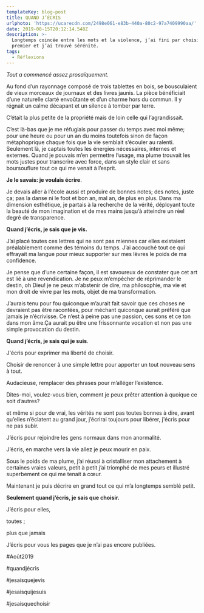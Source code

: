 ```yaml
---
templateKey: blog-post
title: QUAND J’ÉCRIS
urlphoto: 'https://ucarecdn.com/2498e061-e83b-440a-80c2-97a7409990aa/'
date: 2019-08-15T20:12:14.548Z
description: >-
  Longtemps coincée entre les mots et la violence, j’ai fini par choisir le
  premier et j’ai trouvé sérénité.
tags:
  - Réflexions
---
```

_Tout a commencé assez prosaïquement._

Au fond d’un rayonnage composé de trois tablettes en bois, se bousculaient de vieux morceaux de journaux et des livres jaunis. La pièce bénéficiait d’une naturelle clarté envoûtante et d’un charme hors du commun. Il y régnait un calme décapant et un silence à tomber par terre.

C’était la plus petite de la propriété mais de loin celle qui l’agrandissait.

C’est là-bas que je me réfugiais pour passer du temps avec moi même; pour une heure ou pour un an du moins toutefois sinon de façon métaphoprique chaque fois que la vie semblait s’écouler au ralenti. Seulement là, je captais toutes les énergies nécessaires, internes et externes. Quand je pouvais m’en permettre l’usage, ma plume trouvait les mots justes pour transcrire avec force, dans un style clair et sans boursouflure tout ce qui me venait à l’esprit.

**Je le savais: je voulais écrire**. 

Je devais aller à l’école aussi et produire de bonnes notes; des notes, juste ça; pas la danse ni le foot et bon an, mal an, de plus en plus. Dans ma dimension esthétique, je partais à la recherche de la vérité, déployant toute la beauté de mon imagination et de mes mains jusqu’à atteindre un réel degré de transparence.

**Quand j’écris, je sais que je vis.**

J’ai placé toutes ces lettres qui ne sont pas miennes car elles existaient préalablement comme des témoins du temps. J’ai accouché tout ce qui effrayait ma langue pour mieux supporter sur mes lèvres le poids de ma confidence.

Je pense que d’une certaine façon, il est savoureux de constater que cet art est lié à une revendication. Je ne peux m’empêcher de réprimander le destin, oh Dieu! je ne peux m’abstenir de dire, ma philosophie, ma vie et mon droit de vivre par les mots, objet de ma transformation. 

J’aurais tenu pour fou quiconque m’aurait fait savoir que ces choses ne devraient pas être racontées, pour méchant quiconque aurait préféré que jamais je n’écrivisse. Ce n’est à peine pas une passion, ces sons et ce ton dans mon âme.Ça aurait pu être une frissonnante vocation et non pas une simple provocation du destin.

 **Quand j’écris, je sais qui je suis**.

J'écris  pour exprimer ma liberté de choisir.

Choisir de renoncer à une simple lettre pour apporter un tout nouveau sens à tout.

Audacieuse, remplacer des phrases pour m’alléger l’existence.

Dites-moi, voulez-vous bien, comment je peux prêter attention à quoique ce soit d’autres?

et même si pour de vrai, les vérités ne sont pas toutes bonnes à dire, avant qu’elles n’éclatent au grand jour, j’écrirai toujours pour libérer, j'écris pour ne pas subir.

J’écris pour rejoindre les gens normaux dans mon anormalité.

J’écris, en marche vers la vie allez je peux mourir en paix.

Sous le poids de ma plume, j’ai réussi à cristalliser mon attachement à certaines vraies valeurs, petit à petit j’ai triomphé de mes peurs et illustré superbement ce qui me tenait à cœur.

Maintenant je puis décrire en grand tout ce qui m’a longtemps semblé petit.

**Seulement quand j’écris, je sais que choisir.**

J’écris pour elles, 

toutes ; 

plus que jamais

J’écris pour vous les pages que je n’ai pas encore publiées.

\#Août2019

\#quandjécris

\#jesaisquejevis

\#jesaisquijesuis

\#jesaisquechoisir

